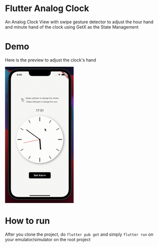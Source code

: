 # Flutter Analog Clock
An Analog Clock View with swipe gesture detector to adjust the hour hand and minute hand of the clock using GetX as the State Management

# Demo
Here is the preview to adjust the clock's hand

<img src="assets/gifs/demo.gif" height="450">

# How to run
After you clone the project, do ```flutter pub get``` and simply ```flutter run``` on your emulator/simulator on the root project
